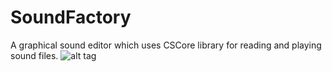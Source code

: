 # SoundFactory
A graphical sound editor which uses CSCore library for reading and playing sound files.
![alt tag](https://postimg.org/image/jxzvvxwtd/)
